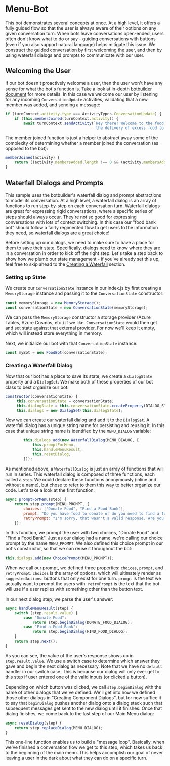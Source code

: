 # Menu-Bot 
This bot demonstrates several concepts at once. At a high level, it offers a fully guided flow so that the user is always aware of their options on any given conversation turn. When bots leave conversations open-ended, users often don't know what to do or say - guiding conversations with buttons (even if you also support natural language) helps mitigate this issue. We construct the guided conversation by first welcoming the user, and then by using waterfall dialogs and prompts to communicate with our user. 

## Welcoming the User
If our bot doesn't proactively welcome a user, then the user won't have any sense for what the bot's function is. Take a look at in-depth [botbuilder document](https://docs.microsoft.com/en-us/azure/bot-service/bot-builder-send-welcome-message?view=azure-bot-service-4.0&tabs=csharp%2Ccsharpmulti%2Ccsharpwelcomeback) for more details. In this case we welcome our user by listening for any incoming `ConversationUpdate` activities, validating that a new member was added, and sending a message: 
```js
if (turnContext.activity.type === ActivityTypes.ConversationUpdate) {
    if (this.memberJoined(turnContext.activity)) {
        await turnContext.sendActivity(`Hey there! Welcome to the food bank bot. I'm here to help orchestrate 
                                        the delivery of excess food to local food banks!`);
```

The member joined function is just a helper to abstract away some of the complexity of determining whether a member joined the conversation (as opposed to the bot): 
```js
memberJoined(activity) {
    return ((activity.membersAdded.length !== 0 && (activity.membersAdded[0].id !== activity.recipient.id)));
}
```

## Waterfall Dialogs and Prompts
This sample uses the botbuilder's waterfall dialog and prompt abstractions to model its conversation. At a high level, a waterfall dialog is an array of functions to run step-by-step on each conversation turn. Waterfall dialogs are great for expressing rigid conversations, where a specific series of steps should always occur. They're not so good for expressing conversations with lots of context switching. In this case our "food bank bot" should follow a fairly regimented flow to get users to the information they need, so waterfall dialogs are a great choice!

Before setting up our dialogs, we need to make sure to have a place for them to save their state. Specifically, dialogs need to know where they are in a conversation in order to kick off the right step. Let's take a step back to show how we plumb our state management - if you've already set this up, feel free to skip ahead to the [Creating a Waterfall](https://github.com/ryanvolum/menu-bot/wiki#creating-a-waterfall-dialog) section. 

### Setting up State 
We create our `ConversationState` instance in our index.js by first creating a `MemoryStorage` instance and passing it to the `ConversationState` constructor:
```js
const memoryStorage = new MemoryStorage();
const conversationState = new ConversationState(memoryStorage);
```
We can pass the `MemoryStorage` constructor a storage provider (Azure Tables, Azure Cosmos, etc.) if we like. `ConversationState` would then get and set state against that external provider. For now we'll keep it empty, which will instead store everything in memory. 

Next, we initialize our bot with that `ConversationState` instance: 
```js
const myBot = new FoodBot(conversationState);
```

### Creating a Waterfall Dialog
Now that our bot has a place to save its state, we create a `dialogState` property and a `DialogSet`. We make both of these properties of our bot class to best organize our bot: 

```js
constructor(conversationState) {
     this.conversationState = conversationState;
     this.dialogState = this.conversationState.createProperty(DIALOG_STATE_PROPERTY);
     this.dialogs = new DialogSet(this.dialogState);
```
Now we can create our waterfall dialog and add it to the `DialogSet`. A waterfall dialog has a unique string name for persisting and reusing it. In this case that unique string name is identified by the `MENU_DIALOG` variable: 

```js
        this.dialogs.add(new WaterfallDialog(MENU_DIALOG, [
            this.promptForMenu,
            this.handleMenuResult,
            this.resetDialog,
        ]));
```
As mentioned above, a `WaterfallDialog` is just an array of functions that will run in series. This waterfall dialog is composed of three functions, each called a `step`. We could declare these functions anonymously (inline and without a name), but chose to refer to them this way to better organize our code. Let's take a look at the first function: 

```js
async promptForMenu(step) {
    return step.prompt(MENU_PROMPT, {
        choices: ["Donate Food", "Find a Food Bank"],
        prompt: "Do you have food to donate or do you need to find a food bank?",
        retryPrompt: "I'm sorry, that wasn't a valid response. Are you looking to donate food or find a food bank?"
    });
``` 
In this function, we prompt the user with two choices, "Donate Food" and "Find a Food Bank". Just as our dialog had a name, we're calling our choice prompt by the name `MENU_PROMPT`. We also defined this choice prompt in our bot's constructor, so that we can reuse it throughout the bot:
```js
this.dialogs.add(new ChoicePrompt(MENU_PROMPT));
```
When we call our prompt, we defined three properties: `choices`, `prompt`, and `retryPrompt`. `choices` is the array of options, which will ultimately render as `suggestedActions`: buttons that only exist for one turn. `prompt` is the text we actually want to prompt the users with. `retryPrompt` is the text that the bot will use if a user replies with something other than the button text. 

In our next dialog step, we parse the user's answer: 
```js
async handleMenuResult(step) {
    switch (step.result.value) {
        case "Donate Food":
            return step.beginDialog(DONATE_FOOD_DIALOG);
        case "Find a Food Bank":
            return step.beginDialog(FIND_FOOD_DIALOG);
    }
    return step.next();
}
```
As you can see, the value of the user's response shows up in `step.result.value`. We use a switch case to determine which answer they gave and begin the next dialog as necessary. Note that we have no `default` handler in our switch case. This is because our dialog will only ever get to this step if user entered one of the valid inputs (or clicked a button). 

Depending on which button was clicked, we call `step.beginDialog` with the name of other dialogs that we've defined. We'll get into how we defined those other dialogs in "Creating Component Dialogs", but for now suffice it to say that `beginDialog` pushes another dialog onto a dialog stack such that subsequent messages get sent to the new dialog until it finishes. Once that dialog finishes, we come back to the last step of our Main Menu dialog: 

```js
async resetDialog(step) {
    return step.replaceDialog(MENU_DIALOG);
}
```
This one-line function enables us to build a "message loop". Basically, when we've finished a conversation flow we get to this step, which takes us back to the beginning of the main menu. This helps accomplish our goal of never leaving a user in the dark about what they can do on a specific turn. 


